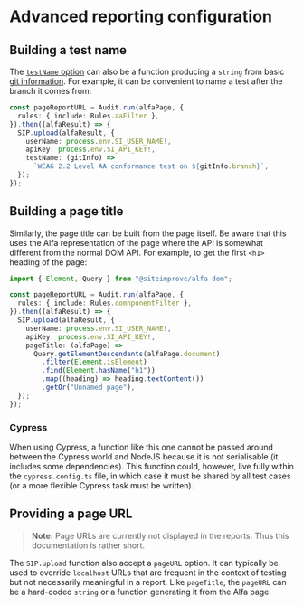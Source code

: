 # Advanced reporting configuration

## Building a test name

The [`testName` option](./configuration.md#including-a-test-name) can also be a function producing a `string` from basic [git information](https://github.com/Siteimprove/alfa-integrations/blob/main/docs/api/alfa-test-utils.git.md). For example, it can be convenient to name a test after the branch it comes from:

```typescript
const pageReportURL = Audit.run(alfaPage, {
  rules: { include: Rules.aaFilter },
}).then((alfaResult) => {
  SIP.upload(alfaResult, {
    userName: process.env.SI_USER_NAME!,
    apiKey: process.env.SI_API_KEY!,
    testName: (gitInfo) =>
      `WCAG 2.2 Level AA conformance test on ${gitInfo.branch}`,
  });
});
```

## Building a page title

Similarly, the page title can be built from the page itself. Be aware that this uses the Alfa representation of the page where the API is somewhat different from the normal DOM API. For example, to get the first `<h1>` heading of the page:

```typescript
import { Element, Query } from "@siteimprove/alfa-dom";

const pageReportURL = Audit.run(alfaPage, {
  rules: { include: Rules.comnponentFilter },
}).then((alfaResult) => {
  SIP.upload(alfaResult, {
    userName: process.env.SI_USER_NAME!,
    apiKey: process.env.SI_API_KEY!,
    pageTitle: (alfaPage) =>
      Query.getElementDescendants(alfaPage.document)
        .filter(Element.isElement)
        .find(Element.hasName("h1"))
        .map((heading) => heading.textContent())
        .getOr("Unnamed page"),
  });
});
```

### Cypress
 When using Cypress, a function like this one cannot be passed around between the Cypress world and NodeJS because it is not serialisable (it includes some dependencies). This function could, however, live fully within the `cypress.config.ts` file, in which case it must be shared by all test cases (or a more flexible Cypress task must be written).

## Providing a page URL

> **Note:** Page URLs are currently not displayed in the reports. Thus this documentation is rather short.

The `SIP.upload` function also accept a `pageURL` option. It can typically be used to override `localhost` URLs that are frequent in the context of testing but not necessarily meaningful in a report. Like `pageTitle`, the `pageURL` can be a hard-coded `string` or a function generating it from the Alfa page.

